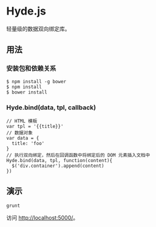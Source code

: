 Hyde.js
====

<!-- BI-Directional / Two-Way Data-Binding with JavaScript. -->

轻量级的数据双向绑定库。

## 用法

### 安装包和依赖关系

    $ npm install -g bower
    $ npm install
    $ bower install

### Hyde.bind(data, tpl, callback)

    // HTML 模板
    var tpl = '{{title}}'
    // 数据对象
    var data = {
      title: 'foo'
    }
    // 执行双向绑定，然后在回调函数中将绑定后的 DOM 元素插入文档中
    Hyde.bind(data, tpl, function(content){
      $('div.container').append(content)
    })

## 演示

    grunt 

访问 <http://localhost:5000/>。
